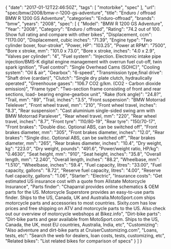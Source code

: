 {
    "date": "2017-01-12T22:46:50Z",
    "tags": [
        "motorbike",
        "spec"
    ],
    "url": "spec\/bmw\/2008\/bmw-r-1200-gs-adventure",
    "title": "Enduro \/ offroad BMW R 1200 GS Adventure",
    "categories": "Enduro-offroad",
    "brands": "bmw",
    "years": "2008",
    "spec": [
        {
            "Model": "BMW R 1200 GS Adventure",
            "Year": "2008",
            "Category": "Enduro \/ offroad",
            "Rating": "74.2 out of 100. Show full rating and compare with other bikes",
            "Displacement, ccm": "1170.00",
            "Displacement, cubic inches": "71.39",
            "Engine type": "Two cylinder boxer, four-stroke",
            "Power, HP": "103.25",
            "Power at RPM": "7500",
            "Bore x stroke, mm": "101.0 x 73.0",
            "Bore x stroke, inches": "4.0 x 2.9",
            "Valves per cylinder": "4",
            "Fuel system": "Injection. Electronic intake pipe injection\/BMS-K digital engine management with overrun fuel cut-off, twin spark ignition",
            "Fuel control": "Single Overhead Cams (SOHC)",
            "Cooling system": "Oil & air",
            "Gearbox": "6-speed",
            "Transmission type,final drive": "Shaft drive (cardan)",
            "Clutch": "Single dry plate clutch, hydraulically operated",
            "Greenhouse gases": "106.7 CO2 g\/km. (CO2 - Carbon dioxide emission)",
            "Frame type": "Two-section frame consisting of front and rear sections, load- bearing engine-gearbox unit",
            "Rake (fork angle)": "24.8?",
            "Trail, mm": "89",
            "Trail, inches": "3.5",
            "Front suspension": "BMW Motorrad Telelever",
            "Front wheel travel, mm": "210",
            "Front wheel travel, inches": "8.3",
            "Rear suspension": "Cast aluminium single-sided swing arm with BMW Motorrad Paralever",
            "Rear wheel travel, mm": "220",
            "Rear wheel travel, inches": "8.7",
            "Front tyre": "110\/80-19",
            "Rear tyre": "150\/70-17",
            "Front brakes": "Double disc. Optional ABS, can be switched off",
            "Front brakes diameter, mm": "305",
            "Front brakes diameter, inches": "12.0",
            "Rear brakes": "Single disc. Optional ABS, can be switched off",
            "Rear brakes diameter, mm": "265",
            "Rear brakes diameter, inches": "10.4",
            "Dry weight, kg": "223.0",
            "Dry weight, pounds": "491.6",
            "Power\/weight ratio, HP\/kg": "0.4630",
            "Seat height, mm": "910",
            "Seat height, inches": "35.8",
            "Overall length, mm": "2.240",
            "Overall length, inches": "88.2",
            "Wheelbase, mm": "1.510",
            "Wheelbase, inches": "59.4",
            "Fuel capacity, litres": "33.00",
            "Fuel capacity, gallons": "8.72",
            "Reserve fuel capacity, litres": "4.00",
            "Reserve fuel capacity, gallons": "1.06",
            "Starter": "Electric",
            "Insurance costs": "Get estimated US insurance cost with a quote from Allstate Motorcycle Insurance",
            "Parts finder": "Chaparral provides online schematics & OEM parts for the US.   Motorcycle Superstore provides an easy-to-use parts finder. Ships to the US, Canada, UK and Australia.MotoSport.com ships motorcycle parts and accessories to most countries.    Sixity.com has low prices and free shipping on ATV and motorcycle parts to the US. Also check out our overview of motorcycle webshops at Bikez.info",
            "Dirt-bike parts": "Dirt-bike parts and gear available from MotoSport.com. Ships to the US, Canada, the UK, most EU countries, Australia, India, etc",
            "Customizing": "Also adventure and dirt-bike parts at CruiserCustomizing.com",
            "Loans, tests, etc": "Search the web for dealers, loan costs, tests, customizing, etc",
            "Related bikes": "List related bikes for comparison of specs"
        }
    ]
}